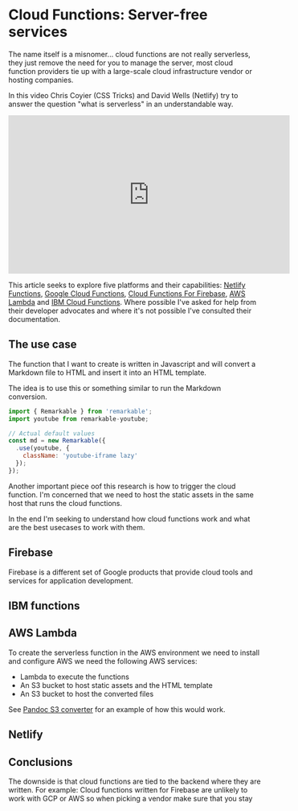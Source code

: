 # Cloud Functions: Server-free services

The name itself is a misnomer... cloud functions are not really serverless, they just remove the need for you to manage the server, most cloud function providers tie up with a large-scale cloud infrastructure vendor or hosting companies.

In this video Chris Coyier (CSS Tricks) and David Wells (Netlify) try to answer the question "what is serverless" in an understandable way.

<div class="video">
  <iframe width="560" height="315" src="https://www.youtube.com/embed/2N_sUmpjzZk" frameborder="0" allow="accelerometer; autoplay; encrypted-media; gyroscope; picture-in-picture" allowfullscreen></iframe>
</div>

This article seeks to explore five platforms and their capabilities: [Netlify Functions](https://www.netlify.com/products/functions/), [Google Cloud Functions](https://cloud.google.com/functions/), [Cloud Functions For Firebase](https://firebase.google.com/products/functions), [AWS Lambda](https://aws.amazon.com/lambda/) and [IBM Cloud Functions](https://cloud.ibm.com/functions/). Where possible I've asked for help from their developer advocates and where it's not possible I've consulted their documentation.

## The use case

The function that I want to create is written in Javascript and will convert a Markdown file to HTML and insert it into an HTML template.

The idea is to use this or something similar to run the Markdown conversion.

```js
import { Remarkable } from 'remarkable';
import youtube from remarkable-youtube;

// Actual default values
const md = new Remarkable({
  .use(youtube, {
    className: 'youtube-iframe lazy'
  });
});
```

Another important piece oof this research is how to trigger the cloud function. I'm concerned that we need to host the static assets in the same host that runs the cloud functions.

In the end I'm seeking to understand how cloud functions work and what are the best usecases to work with them.

<!-- ## Google Cloud

> Google Cloud Functions is a serverless execution environment for building and connecting cloud services. With Cloud Functions you write simple, single-purpose functions that are attached to events emitted from your cloud infrastructure and services. Your Cloud Function is triggered when an event being watched is fired. Your code executes in a fully managed environment. There is no need to provision any infrastructure or worry about managing any servers.
>
> [Google Cloud Functions Tutorial : What is Google Cloud Functions?](https://medium.com/@iromin/google-cloud-functions-tutorial-what-is-google-cloud-functions-8796fa07fc7a)

<figure>
  <img src="https://cdn-images-1.medium.com/max/1600/1*8o0BB_niyPsgKR3J-I0Yfw.png">
  <figcaption>How Google Cloud Functions work. Reference: <a href="https://cloud.google.com/images/products/functions/how-it-works.svg">https://cloud.google.com/images/products/functions/how-it-works.svg<a></figcaption>
</figure>

### What do I need

To run cloud functions on GCP you need the following components on your development system.

* A GCP account and a project to work with
* [Google Cloud SDK](https://cloud.google.com/nodejs/docs/setup) installed on your system
* Node.js installed

The idea of working with Node.js cloud functions in GCP is that you create the function locally and then deploy it to GCP. You can reference it with a URL or automatically when a preset event happens.

The following code will log information to console about a file once it's uploaded to a Google Clooud Storage bucket.

```js
exports.helloGCSGeneric = (data, context) => {
  const file = data;
  console.log(`Event ${context.eventId}`);
  console.log(`Event Type:
    ${context.eventType}`);
  console.log(`Bucket: ${file.bucket}`);
  console.log(`File: ${file.name}`);
  console.log(`Metageneration:
    ${file.metageneration}`);
  console.log(`Created: ${file.timeCreated}`);
  console.log(`Updated: ${file.updated}`);
};
```

We deploy the function using the command below and specify the bucket where the events will happen and the specific event, in this case when a resource finished uploading or updating on the specified bucket.

```bash
gcloud functions deploy helloGCSGeneric \
--runtime nodejs10 \
--trigger-resource YOUR_TRIGGER_BUCKET_NAME \
--trigger-event google.storage.object.finalize
```

### The code for our function

 -->

## Firebase

Firebase is a different set of Google products that provide cloud tools and services for application development.


## IBM functions


## AWS Lambda

To create the serverless function in the AWS environment we need to install and configure AWS we need the following AWS services:

* Lambda to execute the functions
* An S3 bucket to host static assets and the HTML template
* An S3 bucket to host the converted files

See [Pandoc S3 converter](https://github.com/claudiajs/example-projects/tree/master/pandoc-s3-converter) for an example of how this would work.

## Netlify




## Conclusions

The downside is that cloud functions are tied to the backend where they are written. For example: Cloud functions written for Firebase are unlikely to work with GCP or AWS so when picking a vendor make sure that you stay
